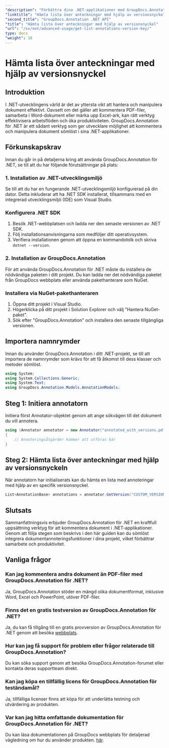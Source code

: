 ```yaml
---
"description": "Förbättra dina .NET-applikationer med GroupDocs.Annotation för sömlös dokumentannotering. Följ vår steg-för-steg-guide för effektiv integration."
"linktitle": "Hämta lista över anteckningar med hjälp av versionsnyckel"
"second_title": "GroupDocs.Annotation .NET API"
"title": "Hämta lista över anteckningar med hjälp av versionsnyckel"
"url": "/sv/net/advanced-usage/get-list-annotations-version-key/"
type: docs
"weight": 18
---
```


# Hämta lista över anteckningar med hjälp av versionsnyckel

## Introduktion
I .NET-utvecklingens värld är det av yttersta vikt att hantera och manipulera dokument effektivt. Oavsett om det gäller att kommentera PDF-filer, samarbeta i Word-dokument eller märka upp Excel-ark, kan rätt verktyg effektivisera arbetsflöden och öka produktiviteten. GroupDocs.Annotation för .NET är ett sådant verktyg som ger utvecklare möjlighet att kommentera och manipulera dokument sömlöst i sina .NET-applikationer.
## Förkunskapskrav
Innan du går in på detaljerna kring att använda GroupDocs.Annotation för .NET, se till att du har följande förutsättningar på plats:
### 1. Installation av .NET-utvecklingsmiljö
Se till att du har en fungerande .NET-utvecklingsmiljö konfigurerad på din dator. Detta inkluderar att ha .NET SDK installerat, tillsammans med en integrerad utvecklingsmiljö (IDE) som Visual Studio.
### Konfigurera .NET SDK
1. Besök .NET-webbplatsen och ladda ner den senaste versionen av .NET SDK.
2. Följ installationsanvisningarna som medföljer ditt operativsystem.
3. Verifiera installationen genom att öppna en kommandotolk och skriva `dotnet --version`.
### 2. Installation av GroupDocs.Annotation
För att använda GroupDocs.Annotation för .NET måste du installera de nödvändiga paketen i ditt projekt. Du kan ladda ner det nödvändiga paketet från GroupDocs webbplats eller använda pakethanterare som NuGet.
### Installera via NuGet-pakethanteraren
1. Öppna ditt projekt i Visual Studio.
2. Högerklicka på ditt projekt i Solution Explorer och välj "Hantera NuGet-paket".
3. Sök efter "GroupDocs.Annotation" och installera den senaste tillgängliga versionen.

## Importera namnrymder
Innan du använder GroupDocs.Annotation i ditt .NET-projekt, se till att importera de namnrymder som krävs för att få åtkomst till dess klasser och metoder sömlöst.
```csharp
using System;
using System.Collections.Generic;
using System.Text;
using GroupDocs.Annotation.Models.AnnotationModels;
```
## Steg 1: Initiera annotatorn
Initiera först Annotator-objektet genom att ange sökvägen till det dokument du vill annotera.
```csharp
using (Annotator annotator = new Annotator("annotated_with_versions.pdf"))
{
    // Annoteringsåtgärder kommer att utföras här
}
```
## Steg 2: Hämta lista över anteckningar med hjälp av versionsnyckeln
När annotatorn har initialiserats kan du hämta en lista med annoteringar med hjälp av en specifik versionsnyckel.
```csharp
List<AnnotationBase> annotations = annotator.GetVersion("CUSTOM_VERSION");
```

## Slutsats
Sammanfattningsvis erbjuder GroupDocs.Annotation för .NET en kraftfull uppsättning verktyg för att kommentera dokument i .NET-applikationer. Genom att följa stegen som beskrivs i den här guiden kan du sömlöst integrera dokumentannoteringsfunktioner i dina projekt, vilket förbättrar samarbete och produktivitet.
## Vanliga frågor
### Kan jag kommentera andra dokument än PDF-filer med GroupDocs.Annotation för .NET?
Ja, GroupDocs.Annotation stöder en mängd olika dokumentformat, inklusive Word, Excel och PowerPoint, utöver PDF-filer.
### Finns det en gratis testversion av GroupDocs.Annotation för .NET?
Ja, du kan få tillgång till en gratis provversion av GroupDocs.Annotation för .NET genom att besöka [webbplats](https://releases.groupdocs.com/annotation/net/).
### Hur kan jag få support för problem eller frågor relaterade till GroupDocs.Annotation?
Du kan söka support genom att besöka GroupDocs.Annotation-forumet eller kontakta deras supportteam direkt.
### Kan jag köpa en tillfällig licens för GroupDocs.Annotation för teständamål?
Ja, tillfälliga licenser finns att köpa för att underlätta testning och utvärdering av produkten.
### Var kan jag hitta omfattande dokumentation för GroupDocs.Annotation för .NET?
Du kan läsa dokumentationen på GroupDocs webbplats för detaljerad vägledning om hur du använder produkten. [här]( https://tutorials.groupdocs.com/annotation/net/).